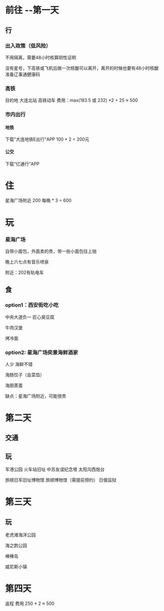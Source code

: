 # 前往 --第一天

## 行

### 出入政策（低风险）

不用隔离，需要48小时核算阴性证明

没有星号，下高铁或飞机后做一次核酸可以离开，离开的时候也要有48小时核酸
准备辽事通健康码

### 高铁

目的地 大连北站 高铁动车 费用：max(183.5 或 232) *2 + 25 ≈ 500

### 市内出行

#### 地铁

下载“大连地铁E出行”APP 100 * 2 = 200元

#### 公交

下载“亿通行”APP

# 住

星海广场附近 200 每晚 * 3 = 600


# 玩

### 星海广场

自带小面包，外面卖的贵，带一些小面包往上抛

晚上六七点有音乐喷泉

附近：202有轨电车

## 食

### option1：西安街吃小吃

中央大道负一 匠心臭豆腐 

牛肉汉堡

烤冷面

### option2:  星海广场奕景海鲜酒家

人少 海鲜不错

海肠饺子（韭菜馅）

海胆蒸蛋

缺点：星海广场附近，可能很贵

# 第二天

## 交通

## 玩

军港公园
火车站旧址
中苏友谊纪念塔
太阳沟西炮台

旅顺日军旧址博物馆
旅顺博物馆（需提前预约）
日俄监狱

# 第三天

## 玩

老虎滩海洋公园

海之韵公园

棒棰岛

威尼斯小镇

# 第四天

返程 费用 250 * 2 ≈ 500
